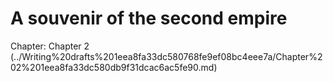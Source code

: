 # A souvenir of the second empire

Chapter: Chapter 2 (../Writing%20drafts%201eea8fa33dc580768fe9ef08bc4eee7a/Chapter%202%201eea8fa33dc580db9f31dcac6ac5fe90.md)